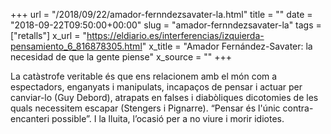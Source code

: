 +++
url = "/2018/09/22/amador-fernndezsavater-la.html"
title = ""
date = "2018-09-22T09:50:00+00:00"
slug = "amador-fernndezsavater-la"
tags = ["retalls"]
x_url = "https://eldiario.es/interferencias/izquierda-pensamiento_6_816878305.html"
x_title = "Amador Fernández-Savater: la necesidad de que la gente piense"
x_source = ""
+++


La catàstrofe veritable és que ens relacionem amb el món com a espectadors, enganyats i manipulats, incapaços de pensar i actuar per canviar-lo (Guy Debord), atrapats en falses i diabòliques dicotomies de les quals necessitem escapar (Stengers i Pignarre). “Pensar és l'únic contra-encanteri possible”. I la lluita, l’ocasió per a no viure i morir idiotes.
